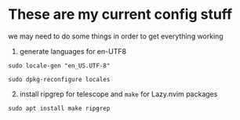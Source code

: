 
# These are my current config stuff

we may need to do some things in order to get everything working


1. generate languages for en-UTF8

`sudo locale-gen "en_US.UTF-8"`

`sudo dpkg-reconfigure locales`

2. install ripgrep for telescope and `make` for Lazy.nvim packages

`sudo apt install make ripgrep`
